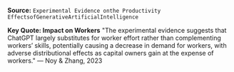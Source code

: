 **Source:** `Experimental Evidence onthe Productivity EffectsofGenerativeArtificialIntelligence`

**Key Quote: Impact on Workers**
"The experimental evidence suggests that ChatGPT largely substitutes for worker effort rather than complementing workers’ skills, potentially causing a decrease in demand for workers, with adverse distributional effects as capital owners gain at the expense of workers." — Noy & Zhang, 2023
